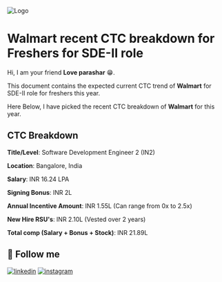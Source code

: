 
![Logo](https://th.bing.com/th/id/R.06211893f13b4fb69d4f0947f5d061f9?rik=axPacROLKGSt0A&riu=http%3a%2f%2flofrev.net%2fwp-content%2fphotos%2f2016%2f06%2fwalmart-logo.jpg&ehk=QAPqFa3PkbiPgSZImuNmt4qK5xY6etkwbMpTjptzUao%3d&risl=&pid=ImgRaw&r=0)



# Walmart recent CTC breakdown for Freshers for SDE-II role

Hi, I am your friend **Love parashar** 😁.

This document contains the expected current CTC trend of **Walmart** for SDE-II role for freshers this year.

Here Below, I have picked the recent CTC breakdown of **Walmart** for this year.



## CTC Breakdown


**Title/Level**: Software Development Engineer 2 (IN2)

**Location**: Bangalore, India

**Salary**: INR 16.24 LPA

**Signing Bonus**: INR 2L

**Annual Incentive Amount**: INR 1.55L (Can range from 0x to 2.5x)

**New Hire RSU's**: INR 2.10L (Vested over 2 years)

**Total comp (Salary + Bonus + Stock)**: INR 21.89L


## 🔗 Follow me

[![linkedin](https://img.shields.io/badge/linkedin-0A66C2?style=for-the-badge&logo=linkedin&logoColor=white)](https://www.linkedin.com/in/love-parashar-a69965219/)
[![instagram](https://img.shields.io/badge/instagram-f03c15?style=for-the-badge&logo=instagram&logoColor=white)](https://www.instagram.com/loveparashar5116/)

